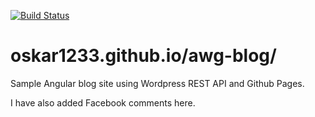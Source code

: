 [![Build Status](https://travis-ci.org/oskar1233/awg-blog)](https://travis-ci.org/oskar1233/awg-blog)

# oskar1233.github.io/awg-blog/

Sample Angular blog site using Wordpress REST API and Github Pages.

I have also added Facebook comments here.
